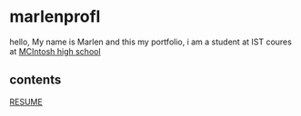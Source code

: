 # marlenprofl
hello, My name is Marlen and this my portfolio, i am a student at IST coures at [MCIntosh high school ](https://www.fcboe.org/mhs)

## contents
[RESUME](RESUME.md)
